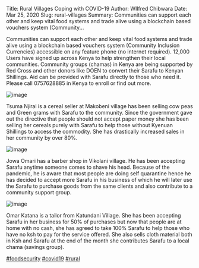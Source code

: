 Title: Rural Villages Coping with COVID-19
Author: WIlfred Chibwara
Date: Mar 25, 2020
Slug: rural-villages
Summary: Communities can support each other and keep vital food systems and trade alive using a blockchain based vouchers system (Community...

Communities can support each other and keep vital food systems and trade
alive using a blockchain based vouchers system (Community Inclusion
Currencies) accessible on any feature phone (no internet required).
12,000 Users have signed up across Kenya to help strengthen their local
communities. Community groups (chamas) in Kenya are being supported by
Red Cross and other donors like DOEN to convert their Sarafu to Kenyan
Shillings. Aid can be provided with Sarafu directly to those who need
it. Please call 0757628885 in Kenya to enroll or find out more.

![image](/images/blog/rural-villages1.webp)

Tsuma Njirai is a cereal seller at Makobeni village has been selling cow
peas and Green grams with Sarafu to the community. Since the government
gave out the directive that people should not accept paper money she has
been selling her cereals purely with Sarafu to help those without
Kyenuan Shillings to access the commodity. She has drastically increased
sales in her community by over 80%.

![image](/images/blog/rural-villages38.webp)

Jowa Omari has a barber shop in Vikolani village. He has been accepting
Sarafu anytime someone comes to shave his head. Because of the pandemic,
he is aware that most people are doing self quarantine hence he has
decided to accept more Sarafu in his business of which he will later use
the Sarafu to purchase goods from the same clients and also contribute
to a community support group.

![image](/images/blog/rural-villages70.webp)

Omar Katana is a tailor from Katundani Village. She has been accepting
Sarafu in her business for 50% of purchases but now that people are at
home with no cash, she has agreed to take 100% Sarafu to help those who
have no ksh to pay for the service offered. She also sells cloth
material both in Ksh and Sarafu at the end of the month she contributes
Sarafu to a local chama (savings group).

[#foodsecurity](https://www.grassrootseconomics.org/blog/hashtags/foodsecurity)
[#covid19](https://www.grassrootseconomics.org/blog/hashtags/covid19)
[#rural](https://www.grassrootseconomics.org/blog/hashtags/rural)
